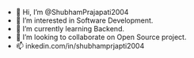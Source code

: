 - 👋 Hi, I’m @ShubhamPrajapati2004
- 👀 I’m interested in Software Development.
- 🌱 I’m currently learning Backend. 
- 💞️ I’m looking to collaborate on Open Source project.
- 📫 inkedin.com/in/shubhamprjapti2004



